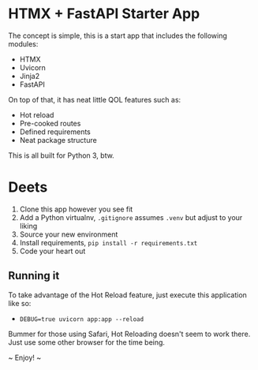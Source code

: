 # HTMX + FastAPI Starter App

The concept is simple, this is a start app that includes the following modules:
- HTMX
- Uvicorn
- Jinja2
- FastAPI

On top of that, it has neat little QOL features such as:
- Hot reload
- Pre-cooked routes
- Defined requirements
- Neat package structure

This is all built for Python 3, btw.

# Deets

1. Clone this app however you see fit
2. Add a Python virtualnv, `.gitignore` assumes `.venv` but adjust to your liking
3. Source your new environment
4. Install requirements, `pip install -r requirements.txt`
5. Code your heart out

## Running it

To take advantage of the Hot Reload feature, just execute this application like so:
- `DEBUG=true uvicorn app:app --reload`

Bummer for those using Safari, Hot Reloading doesn't seem to work there.  Just use some other browser for the time being.

~ Enjoy! ~
